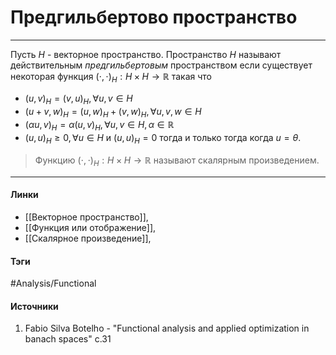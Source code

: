 # Предгильбертово пространство
***
Пусть $H$ - векторное пространство. Пространство $H$ называют действительным *предгильбертовым* пространством если существует некоторая функция $(\cdot,\cdot)_{H}:H\times H\to\mathbb{R}$ такая что
 - $(u,v)_{H}=(v,u)_{H},\forall u,v\in H$
 - $(u+v,w)_{H}=(u,w)_{H}+(v,w)_{H},\forall u,v,w\in H$
 - $(\alpha u,v)_{H}=\alpha(u,v)_{H},\forall u,v\in H,\alpha\in\mathbb{R}$
 - $(u,u)_{H}\ge0,\forall u\in H$ и $(u,u)_{H}=0$ тогда и только тогда когда $u=\theta$.

>Функцию $(\cdot,\cdot)_{H}:H\times H\to\mathbb{R}$ называют скалярным произведением.
***
#### Линки
- [[Векторное пространство]],
- [[Функция или отображение]],
- [[Скалярное произведение]],
#### Тэги
 #Analysis/Functional 
#### Источники
1. Fabio Silva Botelho - "Functional analysis and applied optimization in banach spaces" c.31